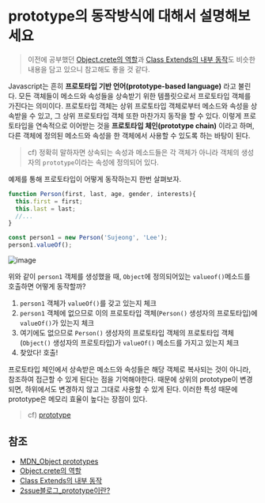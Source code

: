 # prototype의 동작방식에 대해서 설명해보세요

> 이전에 공부했던 [Object.crete의 역할](https://github.com/2ssue/common_questions_for_JS_Developer/blob/master/2_Object.create.md)과 [Class Extends의 내부 동작](https://github.com/2ssue/common_questions_for_JS_Developer/blob/master/8_es6_class_extends.md)도 비슷한 내용을 담고 있으니 참고해도 좋을 것 같다.  

Javascript는 흔히 **프로토타입 기반 언어(prototype-based language)** 라고 불린다. 모든 객체들이 메소드와 속성들을 상속받기 위한 템플릿으로서 프로토타입 객체를 가진다는 의미이다. 프로토타입 객체는 상위 프로토타입 객체로부터 메소드와 속성을 상속받을 수 있고, 그 상위 프로토타입 객체 또한 마찬가지 동작을 할 수 있다. 이렇게 프로토타입을 연속적으로 이어받는 것을 **프로토타입 체인(prototype chain)** 이라고 하며, 다른 객체에 정의된 메소드와 속성을 한 객체에서 사용할 수 있도록 하는 바탕이 된다.  

> cf) 정확히 말하자면 상속되는 속성과 메소드들은 각 객체가 아니라 객체의 생성자의 `prototype`이라는 속성에 정의되어 있다. 

예제를 통해 프로토타입이 어떻게 동작하는지 한번 살펴보자. 

```javascript
function Person(first, last, age, gender, interests){
  this.first = first;
  this.last = last;
  //...
}

const person1 = new Person('Sujeong', 'Lee');
person1.valueOf();
```

![image](https://mdn.mozillademos.org/files/13891/MDN-Graphics-person-person-object-2.png)

위와 같이 `person1` 객체를 생성했을 때, `Object`에 정의되어있는 `valueof()`메소드를 호출하면 어떻게 동작할까?
1. `person1` 객체가 `valueOf()`를 갖고 있는지 체크
2. `person1` 객체에 없으므로 이의 프로토타입 객체(`Person()` 생성자의 프로토타입)에 `valueOf()`가 있는지 체크
3. 여기에도 없으므로 `Person()` 생성자의 프로토타입 객체의 프로토타입 객체(`Object()` 생성자의 프로토타입)가 `valueOf()` 메소드를 가지고 있는지 체크
4. 찾았다! 호출!

프로토타입 체인에서 상속받은 메소드와 속성들은 해당 객체로 복사되는 것이 아니라, 참조하여 접근할 수 있게 된다는 점을 기억해야한다. 때문에 상위의 prototype이 변경되면, 하위에서도 변경하지 않고 그대로 사용할 수 있게 된다. 이러한 특성 때문에 prototype은 메모리 효율이 높다는 장점이 있다. 
> cf) [prototype](https://github.com/2ssue/common_questions_for_JS_Developer/blob/master/2_Object.create.md#prototype)

## 참조
- [MDN_Object prototypes](https://developer.mozilla.org/ko/docs/Learn/JavaScript/Objects/Object_prototypes)
- [Object.crete의 역할](https://github.com/2ssue/common_questions_for_JS_Developer/blob/master/2_Object.create.md)
- [Class Extends의 내부 동작](https://github.com/2ssue/common_questions_for_JS_Developer/blob/master/8_es6_class_extends.md)
- [2ssue블로그_prototype이란?](https://2ssue.github.io/base/javascript-prototype/)

